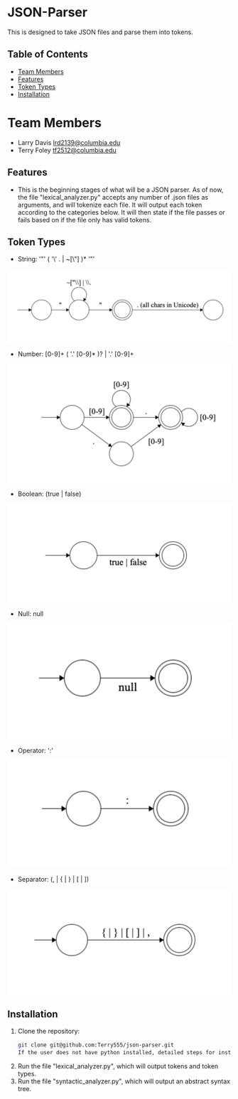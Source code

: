 # JSON-Parser

This is designed to take JSON files and parse them into tokens. 

## Table of Contents
- [Team Members](#teammembers)
- [Features](#features)
- [Token Types](#tokentypes)
- [Installation](#installation)

# Team Members

- Larry Davis lrd2139@columbia.edu
- Terry Foley tf2512@columbia.edu

## Features

- This is the beginning stages of what will be a JSON parser. As of now, the file "lexical_analyzer.py" accepts any number of .json files as arguments, and will tokenize each file. It will output each token according to the categories below. It will then state if the file passes or fails based on if the file only has valid tokens. 

## Token Types

- String: '"' ( '\\' . | ~[\\"] )* '"'

![Number](images/string.png)
  
- Number: [0-9]+ ( '.' [0-9]* )? | '.' [0-9]+
  
![Number](images/number.png)
  
- Boolean: (true | false)
  
![Boolean](images/boolean.png)
  
- Null: null
  
![Null](images/null.png)
  
- Operator: ':'
  
![Operator](images/operator.png)
  
- Separator: (\, | \{ | \} | \[ | \])
  
![Separator](images/separator.png)
  
<!-- Identifiers will become the keys in key/value pairs in JS and Python, which will likely have
their own set of rules (eg. not starting with a number), but for this initial step we will treat all Identifiers
as Strings -->
<!-- - Example Identifier: '"' (^[A-Za-z_$][A-Za-z0-9_$]*$)|(^['"][^'"]*['"]$) '"' -->

## Installation

1. Clone the repository:
   ```bash
   git clone git@github.com:Terry555/json-parser.git
   If the user does not have python installed, detailed steps for installation are included in the shell script file "run_script.sh". 
2. Run the file "lexical_analyzer.py", which will output tokens and token types. 
3. Run the file "syntactic_analyzer.py", which will output an abstract syntax tree. 